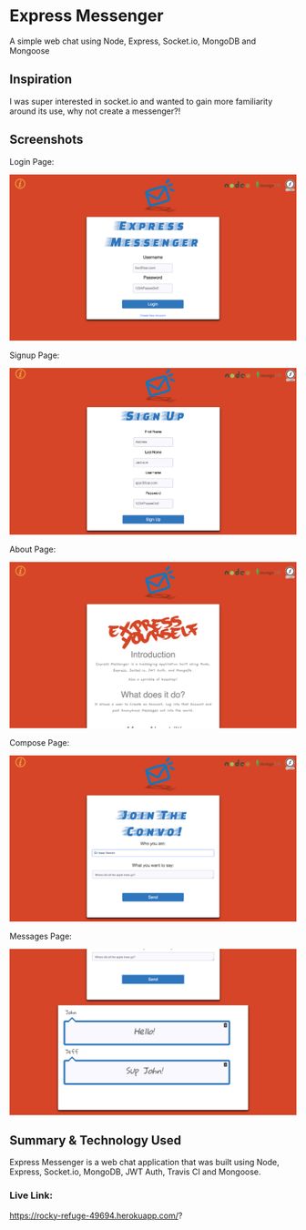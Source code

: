 # Express Messenger

A simple web chat using Node, Express, Socket.io, MongoDB and Mongoose

## Inspiration

I was super interested in socket.io and wanted to gain more familiarity around its use, why not create a messenger?!

## Screenshots
Login Page:

![start screen](screenshot1.png)

Signup Page:

![Signup](screenshot2b.png)

About Page:

![About](screenshot3b.png)

Compose Page:

![compose](screenshot4b.png)

Messages Page:

![message](screenshot5b.png)

## Summary & Technology Used

Express Messenger is a web chat application that was built using Node, Express, Socket.io, MongoDB, JWT Auth, Travis CI and Mongoose.

### Live Link:
https://rocky-refuge-49694.herokuapp.com/?
